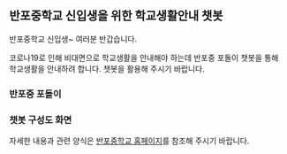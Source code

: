 ## 반포중학교 신입생을 위한 학교생활안내 챗봇

반포중학교 신입생~ 여러분 반갑습니다. 


코로나19로 인해 비대면으로 학교생활을 안내해야 하는데 반포중 포돌이 챗봇을 통해 학교생활을 안내하려 합니다.
챗봇을 활용해 주시기 바랍니다.

### 반포중 포돌이






### 챗봇 구성도 화면






자세한 내용과 관련 양식은 [반포중학교 홈페이지](http://banpo.sen.ms.kr)를 참조해 주시기 바랍니다.


